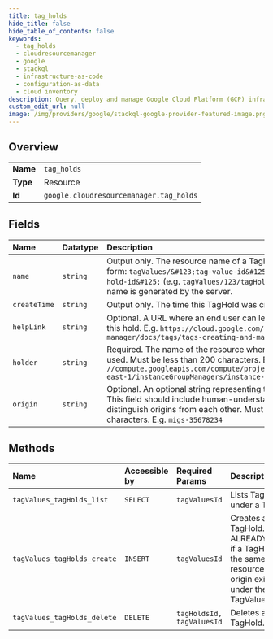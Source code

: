 ```yaml
---
title: tag_holds
hide_title: false
hide_table_of_contents: false
keywords:
  - tag_holds
  - cloudresourcemanager
  - google    
  - stackql
  - infrastructure-as-code
  - configuration-as-data
  - cloud inventory
description: Query, deploy and manage Google Cloud Platform (GCP) infrastructure and resources using SQL
custom_edit_url: null
image: /img/providers/google/stackql-google-provider-featured-image.png
---
```

  
    

## Overview
<table><tbody>
<tr><td><b>Name</b></td><td><code>tag_holds</code></td></tr>
<tr><td><b>Type</b></td><td>Resource</td></tr>
<tr><td><b>Id</b></td><td><code>google.cloudresourcemanager.tag_holds</code></td></tr>
</tbody></table>

## Fields
| Name | Datatype | Description |
|:-----|:---------|:------------|
| `name` | `string` | Output only. The resource name of a TagHold. This is a String of the form: `tagValues/&#123;tag-value-id&#125;/tagHolds/&#123;tag-hold-id&#125;` (e.g. `tagValues/123/tagHolds/456`). This resource name is generated by the server. |
| `createTime` | `string` | Output only. The time this TagHold was created. |
| `helpLink` | `string` | Optional. A URL where an end user can learn more about removing this hold. E.g. `https://cloud.google.com/resource-manager/docs/tags/tags-creating-and-managing` |
| `holder` | `string` | Required. The name of the resource where the TagValue is being used. Must be less than 200 characters. E.g. `//compute.googleapis.com/compute/projects/myproject/regions/us-east-1/instanceGroupManagers/instance-group` |
| `origin` | `string` | Optional. An optional string representing the origin of this request. This field should include human-understandable information to distinguish origins from each other. Must be less than 200 characters. E.g. `migs-35678234` |
## Methods
| Name | Accessible by | Required Params | Description |
|:-----|:--------------|:----------------|:------------|
| `tagValues_tagHolds_list` | `SELECT` | `tagValuesId` | Lists TagHolds under a TagValue. |
| `tagValues_tagHolds_create` | `INSERT` | `tagValuesId` | Creates a TagHold. Returns ALREADY_EXISTS if a TagHold with the same resource and origin exists under the same TagValue. |
| `tagValues_tagHolds_delete` | `DELETE` | `tagHoldsId, tagValuesId` | Deletes a TagHold. |
